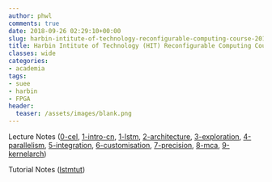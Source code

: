 ```yaml
---
author: phwl
comments: true
date: 2018-09-26 02:29:10+00:00
slug: harbin-intitute-of-technology-reconfigurable-computing-course-2018
title: Harbin Intitute of Technology (HIT) Reconfigurable Computing Course 2018
classes: wide
categories:
- academia
tags:
- suee
- harbin
- FPGA
header:
  teaser: /assets/images/blank.png
---
```


Lecture Notes ([0-cel](/assets/images/2018/09/0-cel.pdf), [1-intro-cn](/assets/images/2018/09/1-intro-cn.pdf), [1-lstm](/assets/images/2018/09/1-lstm.pdf), [2-architecture](/assets/images/2018/09/2-architecture.pdf), [3-exploration](/assets/images/2018/09/3-exploration.pdf), [4-parallelism](/assets/images/2018/09/4-parallelism.pdf), [5-integration](/assets/images/2018/09/5-integration.pdf), [6-customisation](/assets/images/2018/09/6-customisation.pdf), [7-precision](/assets/images/2018/09/7-precision.pdf), [8-mca](/assets/images/2018/09/8-mca.pdf), [9-kernelarch](/assets/images/2018/09/9-kernelarch.pdf))


Tutorial Notes ([lstmtut](https://github.com/phwl/hlslstm/blob/master/lstmtut.pdf))
